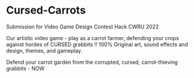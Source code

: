 # Cursed-Carrots
Submission for Video Game Design Contest Hack CWRU 2022


Our artistic video game - play as a carrot farmer, defending your crops against hordes of CURSED grabbits !! 100% Original art, sound effects and design, themes, and gameplay.


Defend your carrot garden from the corrupted, cursed, carrot-thieving grabbits - NOW
